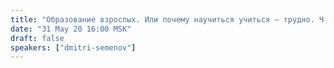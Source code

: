 ```yaml
---
title: "Образование взрослых. Или почему научиться учиться — трудно. Ч.2 — практические методы обучения взрослых"
date: "31 May 20 16:00 MSK"
draft: false
speakers: ["dmitri-semenov"] 
---
```

